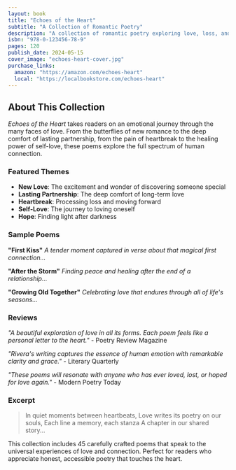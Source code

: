 ```yaml
---
layout: book
title: "Echoes of the Heart"
subtitle: "A Collection of Romantic Poetry"
description: "A collection of romantic poetry exploring love, loss, and healing through the journey of the human heart."
isbn: "978-0-123456-78-9"
pages: 120
publish_date: 2024-05-15
cover_image: "echoes-heart-cover.jpg"
purchase_links:
  amazon: "https://amazon.com/echoes-heart"
  local: "https://localbookstore.com/echoes-heart"
---
```


## About This Collection

*Echoes of the Heart* takes readers on an emotional journey through the many faces of love. From the butterflies of new romance to the deep comfort of lasting partnership, from the pain of heartbreak to the healing power of self-love, these poems explore the full spectrum of human connection.

### Featured Themes

- **New Love**: The excitement and wonder of discovering someone special
- **Lasting Partnership**: The deep comfort of long-term love
- **Heartbreak**: Processing loss and moving forward
- **Self-Love**: The journey to loving oneself
- **Hope**: Finding light after darkness

### Sample Poems

**"First Kiss"**
*A tender moment captured in verse about that magical first connection...*

**"After the Storm"** 
*Finding peace and healing after the end of a relationship...*

**"Growing Old Together"**
*Celebrating love that endures through all of life's seasons...*

### Reviews

*"A beautiful exploration of love in all its forms. Each poem feels like a personal letter to the heart."* - Poetry Review Magazine

*"Rivera's writing captures the essence of human emotion with remarkable clarity and grace."* - Literary Quarterly

*"These poems will resonate with anyone who has ever loved, lost, or hoped for love again."* - Modern Poetry Today

### Excerpt

> In quiet moments between heartbeats,
> Love writes its poetry on our souls,
> Each line a memory, each stanza
> A chapter in our shared story...

This collection includes 45 carefully crafted poems that speak to the universal experiences of love and connection. Perfect for readers who appreciate honest, accessible poetry that touches the heart.